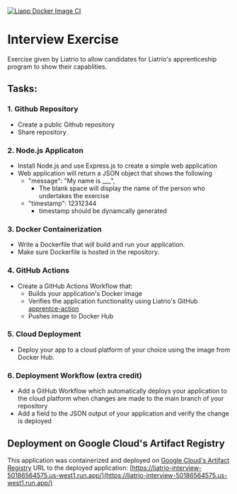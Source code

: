 [![Liapp Docker Image CI](https://github.com/MichaelDavisLiatrioInterview/Interview_Exercise/actions/workflows/docker_actions.yml/badge.svg?branch=master)](https://github.com/MichaelDavisLiatrioInterview/Interview_Exercise/actions/workflows/docker_actions.yml)

# Interview Exercise
Exercise given by Liatrio to allow candidates for Liatrio's apprenticeship program to show their capablities.

## Tasks:
### 1. Github Repository
   * Create a public Github repository
   * Share repository
### 2. Node.js Applicaton
   * Install Node.js and use Express.js to create a simple web application
   * Web application will return a JSON object that shows the following
       - "message": "My name is ___",
           - The blank space will display the name of the person who undertakes the exercise
       - "timestamp": 12312344
           - timestamp should be dynamcally generated
### 3. Docker Containerization
   * Write a Dockerfile that will build and run your application.
   * Make sure Dockerfile is hosted in the repository.
### 4. GitHub Actions
   * Create a GitHub Actions Workflow that:
      - Builds your application's Docker image
      - Verifies the application functionality using Liatrio's GitHub [apprentce-action](https://github.com/liatrio/github-actions/tree/master/apprentice-action)
      - Pushes image to Docker Hub
### 5. Cloud Deployment
   * Deploy your app to a cloud platform of your choice using the image from Docker Hub.
### 6. Deployment Workflow (extra credit)
   * Add a GitHub Workflow which automatically deploys your application to the cloud platform when changes are made to the main branch of your repository
   * Add a field to the JSON output of your application and verify the change is deployed

## Deployment on Google Cloud's Artifact Registry
This application was containerized and deployed on [Google Cloud's Artifact Registry](https://cloud.google.com/artifact-registry/docs)
URL to the deployed application: [https://liatrio-interview-50186564575.us-west1.run.app/](https://liatrio-interview-50186564575.us-west1.run.app/)

